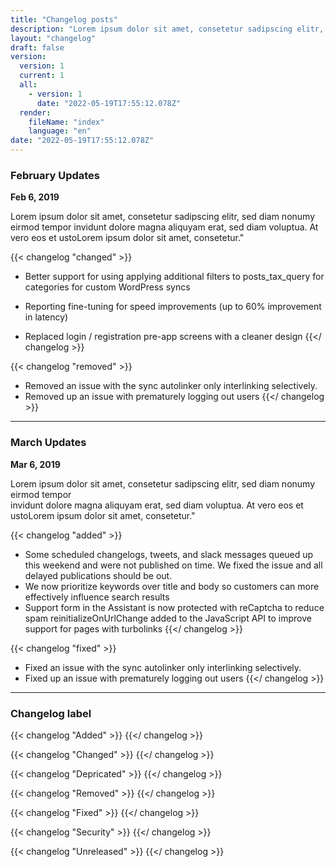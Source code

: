 ```yaml
---
title: "Changelog posts"
description: "Lorem ipsum dolor sit amet, consetetur sadipscing elitr, sed diam nonumy eirmod tempor invidunt dolore magna aliquyam erat, sed diam voluptua. At vero eos et ustoLorem ipsum dolor sit amet, consetetur."
layout: "changelog"
draft: false
version:
  version: 1
  current: 1
  all:
    - version: 1
      date: "2022-05-19T17:55:12.078Z"
  render:
    fileName: "index"
    language: "en"
date: "2022-05-19T17:55:12.078Z"
---
```


### February Updates

**Feb 6, 2019**

Lorem ipsum dolor sit amet, consetetur sadipscing elitr, sed diam nonumy eirmod tempor invidunt dolore magna aliquyam erat, sed diam voluptua. At vero eos et ustoLorem ipsum dolor sit amet, consetetur."

{{< changelog "changed" >}}
* Better support for using applying additional filters to posts_tax_query for categories for custom WordPress syncs

* Reporting fine-tuning for speed improvements (up to 60% improvement in latency)

* Replaced login / registration pre-app screens with a cleaner design
{{</ changelog >}}


{{< changelog "removed" >}}
* Removed an issue with the sync autolinker only interlinking selectively.
* Removed up an issue with prematurely logging out users
{{</ changelog >}}

<hr>


### March Updates

**Mar 6, 2019**

Lorem ipsum dolor sit amet, consetetur sadipscing elitr, sed diam nonumy eirmod tempor <br> invidunt dolore magna aliquyam erat, sed diam voluptua. At vero eos et ustoLorem ipsum dolor sit amet, consetetur."

{{< changelog "added" >}}
* Some scheduled changelogs, tweets, and slack messages queued up this weekend and were not published on time. We fixed the issue and all delayed publications should be out.
* We now prioritize keywords over title and body so customers can more effectively influence search results
* Support form in the Assistant is now protected with reCaptcha to reduce spam reinitializeOnUrlChange added to the JavaScript API to improve support for pages with turbolinks
{{</ changelog >}}


{{< changelog "fixed" >}}
* Fixed an issue with the sync autolinker only interlinking selectively.
* Fixed up an issue with prematurely logging out users
{{</ changelog >}}

<hr>

### Changelog label

{{< changelog "Added" >}}
{{</ changelog >}}

{{< changelog "Changed" >}}
{{</ changelog >}}

{{< changelog "Depricated" >}}
{{</ changelog >}}

{{< changelog "Removed" >}}
{{</ changelog >}}

{{< changelog "Fixed" >}}
{{</ changelog >}}

{{< changelog "Security" >}}
{{</ changelog >}}

{{< changelog "Unreleased" >}}
{{</ changelog >}}